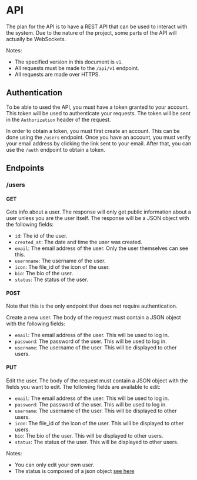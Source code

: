 # API

The plan for the API is to have a REST API that can be used to interact with the system. Due to the nature of the 
project, some parts of the API will actually be WebSockets.

Notes:
- The specified version in this document is `v1`.
- All requests must be made to the `/api/v1` endpoint.
- All requests are made over HTTPS.

## Authentication

To be able to used the API, you must have a token granted to your account. This token will be used to authenticate
your requests. The token will be sent in the `Authorization` header of the request.

In order to obtain a token, you must first create an account. This can be done using the `/users` endpoint. Once you
have an account, you must verify your email address by clicking the link sent to your email. After that, you can use
the `/auth` endpoint to obtain a token.

## Endpoints

### /users

#### GET 

Gets info about a user. The response will only get public information about a user unless you are the user itself. The
response will be a JSON object with the following fields:
- `id`: The id of the user.
- `created_at`: The date and time the user was created.
- `email`: The email address of the user. Only the user themselves can see this.
- `usernname`: The username of the user.
- `icon`: The file_id of the icon of the user.
- `bio`: The bio of the user.
- `status`: The status of the user.

#### POST

Note that this is the only endpoint that does not require authentication.

Create a new user. The body of the request must contain a JSON object with the following fields:
- `email`: The email address of the user. This will be used to log in.
- `password`: The password of the user. This will be used to log in.
- `username`: The username of the user. This will be displayed to other users.

#### PUT

Edit the user. The body of the request must contain a JSON object with the fields you want to edit. The following fields
are available to edit:
- `email`: The email address of the user. This will be used to log in.
- `password`: The password of the user. This will be used to log in.
- `username`: The username of the user. This will be displayed to other users.
- `icon`: The file_id of the icon of the user. This will be displayed to other users.
- `bio`: The bio of the user. This will be displayed to other users.
- `status`: The status of the user. This will be displayed to other users.

Notes: 
- You can only edit your own user.
- The status is composed of a json object [see here](Status.md)